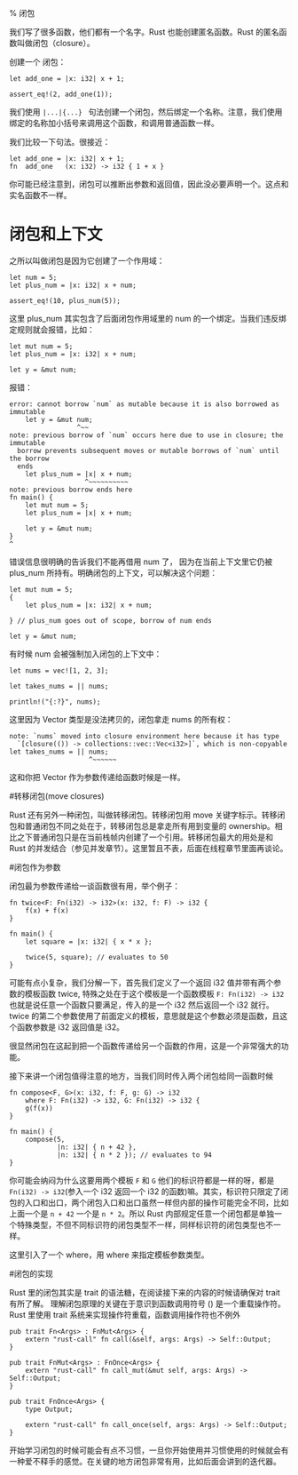 % 闭包

我们写了很多函数，他们都有一个名字。Rust 也能创建匿名函数。Rust 的匿名函数叫做闭包（closure）。

创建一个 闭包：

	let add_one = |x: i32| x + 1;

	assert_eq!(2, add_one(1));

我们使用 `|...|{...} ` 句法创建一个闭包，然后绑定一个名称。注意，我们使用绑定的名称加小括号来调用这个函数，和调用普通函数一样。

我们比较一下句法。很接近：

	let add_one = |x: i32| x + 1;
	fn  add_one   (x: i32) -> i32 { 1 + x }
	
你可能已经注意到，闭包可以推断出参数和返回值，因此没必要声明一个。这点和实名函数不一样。


# 闭包和上下文

之所以叫做闭包是因为它创建了一个作用域：

	let num = 5;
	let plus_num = |x: i32| x + num;

	assert_eq!(10, plus_num(5));
	
这里 plus_num 其实包含了后面闭包作用域里的 num 的一个绑定。当我们违反绑定规则就会报错，比如：

	let mut num = 5;
	let plus_num = |x: i32| x + num;

	let y = &mut num;

报错：

	error: cannot borrow `num` as mutable because it is also borrowed as immutable
	    let y = &mut num;
	                 ^~~
	note: previous borrow of `num` occurs here due to use in closure; the immutable
	  borrow prevents subsequent moves or mutable borrows of `num` until the borrow
	  ends
	    let plus_num = |x| x + num;
	                   ^~~~~~~~~~~
	note: previous borrow ends here
	fn main() {
	    let mut num = 5;
	    let plus_num = |x| x + num;
	    
	    let y = &mut num;
	}
	^
	
错误信息很明确的告诉我们不能再借用 num 了， 因为在当前上下文里它仍被 plus_num 所持有。明确闭包的上下文，可以解决这个问题：

	let mut num = 5;
	{
	    let plus_num = |x: i32| x + num;

	} // plus_num goes out of scope, borrow of num ends

	let y = &mut num;

有时候 num 会被强制加入闭包的上下文中：

	let nums = vec![1, 2, 3];

	let takes_nums = || nums;

	println!("{:?}", nums);

这里因为 Vector 类型是没法拷贝的，闭包拿走 nums 的所有权：

	note: `nums` moved into closure environment here because it has type
	  `[closure(()) -> collections::vec::Vec<i32>]`, which is non-copyable
	let takes_nums = || nums;
	                    ^~~~~~~

这和你把 Vector 作为参数传递给函数时候是一样。

#转移闭包(move closures)

Rust 还有另外一种闭包，叫做转移闭包。转移闭包用 move 关键字标示。转移闭包和普通闭包不同之处在于，转移闭包总是拿走所有用到变量的 ownership。相比之下普通闭包只是在当前栈帧内创建了一个引用。转移闭包最大的用处是和 Rust 的并发结合（参见并发章节）。这里暂且不表，后面在线程章节里面再谈论。

#闭包作为参数

闭包最为参数传递给一谈函数很有用，举个例子：

	fn twice<F: Fn(i32) -> i32>(x: i32, f: F) -> i32 {
	    f(x) + f(x)
	}

	fn main() {
	    let square = |x: i32| { x * x };

	    twice(5, square); // evaluates to 50
	}

可能有点小复杂，我们分解一下，首先我们定义了一个返回 i32 值并带有两个参数的模板函数 twice, 特殊之处在于这个模板是一个函数模板 `F: Fn(i32) -> i32` 也就是说任意一个函数只要满足，传入的是一个 i32 然后返回一个 i32 就行。twice 的第二个参数使用了前面定义的模板，意思就是这个参数必须是函数，且这个函数参数是 i32 返回值是 i32。

很显然闭包在这起到把一个函数传递给另一个函数的作用，这是一个非常强大的功能。

接下来讲一个闭包值得注意的地方，当我们同时传入两个闭包给同一函数时候

	fn compose<F, G>(x: i32, f: F, g: G) -> i32
	    where F: Fn(i32) -> i32, G: Fn(i32) -> i32 {
	    g(f(x))
	}

	fn main() {
	    compose(5,
	            |n: i32| { n + 42 },
	            |n: i32| { n * 2 }); // evaluates to 94
	}

你可能会纳闷为什么这要用两个模板 `F` 和 `G` 他们的标识符都是一样的呀，都是 `Fn(i32) -> i32`(参入一个 i32 返回一个 i32 的函数)嘛。其实，标识符只限定了闭包的入口和出口，两个闭包入口和出口虽然一样但内部的操作可能完全不同，比如上面一个是 `n + 42` 一个是 `n * 2`。所以 Rust 内部规定任意一个闭包都是单独一个特殊类型，不但不同标识符的闭包类型不一样，同样标识符的闭包类型也不一样。

这里引入了一个 where，用 where 来指定模板参数类型。

#闭包的实现

Rust 里的闭包其实是 trait 的语法糖，在阅读接下来的内容的时候请确保对 trait 有所了解。
理解闭包原理的关键在于意识到函数调用符号 () 是一个重载操作符。Rust 里使用 trait 系统来实现操作符重载，函数调用操作符也不例外

	pub trait Fn<Args> : FnMut<Args> {
	    extern "rust-call" fn call(&self, args: Args) -> Self::Output;
	}

	pub trait FnMut<Args> : FnOnce<Args> {
	    extern "rust-call" fn call_mut(&mut self, args: Args) -> Self::Output;
	}

	pub trait FnOnce<Args> {
	    type Output;

	    extern "rust-call" fn call_once(self, args: Args) -> Self::Output;
	}

开始学习闭包的时候可能会有点不习惯，一旦你开始使用并习惯使用的时候就会有一种爱不释手的感觉。在关键的地方闭包非常有用，比如后面会讲到的迭代器。
